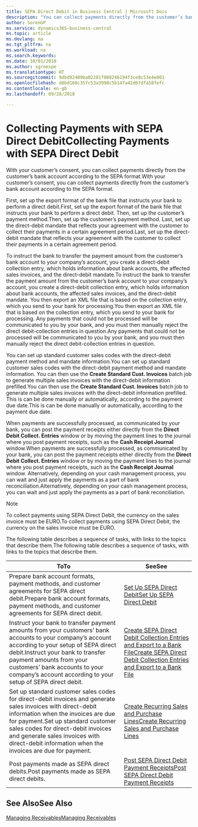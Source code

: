 ```yaml
---
title: SEPA Direct Debit in Business Central | Microsoft Docs
description: "You can collect payments directly from the customer’s bank account according to the SEPA format."
author: SorenGP
ms.service: dynamics365-business-central
ms.topic: article
ms.devlang: na
ms.tgt_pltfrm: na
ms.workload: na
ms.search.keywords: 
ms.date: 10/01/2018
ms.author: sgroespe
ms.translationtype: HT
ms.sourcegitcommit: 9dbd92409ba02281f008246194f3ce0c53e4e001
ms.openlocfilehash: d8bd168c35fc53a3998c5b147a42d67dfa58fefc
ms.contentlocale: en-gb
ms.lasthandoff: 09/28/2018

---
```

# <a name="collecting-payments-with-sepa-direct-debit"></a><span data-ttu-id="4c650-103">Collecting Payments with SEPA Direct Debit</span><span class="sxs-lookup"><span data-stu-id="4c650-103">Collecting Payments with SEPA Direct Debit</span></span>
<span data-ttu-id="4c650-104">With your customer’s consent, you can collect payments directly from the customer’s bank account according to the SEPA format.</span><span class="sxs-lookup"><span data-stu-id="4c650-104">With your customer’s consent, you can collect payments directly from the customer’s bank account according to the SEPA format.</span></span>  

 <span data-ttu-id="4c650-105">First, set up the export format of the bank file that instructs your bank to perform a direct debit.</span><span class="sxs-lookup"><span data-stu-id="4c650-105">First, set up the export format of the bank file that instructs your bank to perform a direct debit.</span></span> <span data-ttu-id="4c650-106">Then, set up the customer’s payment method.</span><span class="sxs-lookup"><span data-stu-id="4c650-106">Then, set up the customer’s payment method.</span></span> <span data-ttu-id="4c650-107">Last, set up the direct-debit mandate that reflects your agreement with the customer to collect their payments in a certain agreement period.</span><span class="sxs-lookup"><span data-stu-id="4c650-107">Last, set up the direct-debit mandate that reflects your agreement with the customer to collect their payments in a certain agreement period.</span></span>  

 <span data-ttu-id="4c650-108">To instruct the bank to transfer the payment amount from the customer’s bank account to your company’s account, you create a direct-debit collection entry, which holds information about bank accounts, the affected sales invoices, and the direct-debit mandate.</span><span class="sxs-lookup"><span data-stu-id="4c650-108">To instruct the bank to transfer the payment amount from the customer’s bank account to your company’s account, you create a direct-debit collection entry, which holds information about bank accounts, the affected sales invoices, and the direct-debit mandate.</span></span> <span data-ttu-id="4c650-109">You then export an XML file that is based on the collection entry, which you send to your bank for processing.</span><span class="sxs-lookup"><span data-stu-id="4c650-109">You then export an XML file that is based on the collection entry, which you send to your bank for processing.</span></span> <span data-ttu-id="4c650-110">Any payments that could not be processed will be communicated to you by your bank, and you must then manually reject the direct debit-collection entries in question.</span><span class="sxs-lookup"><span data-stu-id="4c650-110">Any payments that could not be processed will be communicated to you by your bank, and you must then manually reject the direct debit-collection entries in question.</span></span>  

 <span data-ttu-id="4c650-111">You can set up standard customer sales codes with the direct-debit payment method and mandate information.</span><span class="sxs-lookup"><span data-stu-id="4c650-111">You can set up standard customer sales codes with the direct-debit payment method and mandate information.</span></span> <span data-ttu-id="4c650-112">You can then use the **Create Standard Cust. Invoices** batch job to generate multiple sales invoices with the direct-debit information prefilled.</span><span class="sxs-lookup"><span data-stu-id="4c650-112">You can then use the **Create Standard Cust. Invoices** batch job to generate multiple sales invoices with the direct-debit information prefilled.</span></span> <span data-ttu-id="4c650-113">This is can be done manually or automatically, according to the payment due date.</span><span class="sxs-lookup"><span data-stu-id="4c650-113">This is can be done manually or automatically, according to the payment due date.</span></span>  

 <span data-ttu-id="4c650-114">When payments are successfully processed, as communicated by your bank, you can post the payment receipts either directly from the **Direct Debit Collect. Entries** window or by moving the payment lines to the journal where you post payment receipts, such as the **Cash Receipt Journal** window.</span><span class="sxs-lookup"><span data-stu-id="4c650-114">When payments are successfully processed, as communicated by your bank, you can post the payment receipts either directly from the **Direct Debit Collect. Entries** window or by moving the payment lines to the journal where you post payment receipts, such as the **Cash Receipt Journal** window.</span></span> <span data-ttu-id="4c650-115">Alternatively, depending on your cash management process, you can wait and just apply the payments as a part of bank reconciliation.</span><span class="sxs-lookup"><span data-stu-id="4c650-115">Alternatively, depending on your cash management process, you can wait and just apply the payments as a part of bank reconciliation.</span></span>  

> [!NOTE]  
>  <span data-ttu-id="4c650-116">To collect payments using SEPA Direct Debit, the currency on the sales invoice must be EURO.</span><span class="sxs-lookup"><span data-stu-id="4c650-116">To collect payments using SEPA Direct Debit, the currency on the sales invoice must be EURO.</span></span>  

 <span data-ttu-id="4c650-117">The following table describes a sequence of tasks, with links to the topics that describe them.</span><span class="sxs-lookup"><span data-stu-id="4c650-117">The following table describes a sequence of tasks, with links to the topics that describe them.</span></span>   

|<span data-ttu-id="4c650-118">**To**</span><span class="sxs-lookup"><span data-stu-id="4c650-118">**To**</span></span>|<span data-ttu-id="4c650-119">**See**</span><span class="sxs-lookup"><span data-stu-id="4c650-119">**See**</span></span>|  
|------------|-------------|  
|<span data-ttu-id="4c650-120">Prepare bank account formats, payment methods, and customer agreements for SEPA direct debit.</span><span class="sxs-lookup"><span data-stu-id="4c650-120">Prepare bank account formats, payment methods, and customer agreements for SEPA direct debit.</span></span>|[<span data-ttu-id="4c650-121">Set Up SEPA Direct Debit</span><span class="sxs-lookup"><span data-stu-id="4c650-121">Set Up SEPA Direct Debit</span></span>](finance-how-to-set-up-sepa-direct-debit.md)|  
|<span data-ttu-id="4c650-122">Instruct your bank to transfer payment amounts from your customers’ bank accounts to your company’s account according to your setup of SEPA direct debit.</span><span class="sxs-lookup"><span data-stu-id="4c650-122">Instruct your bank to transfer payment amounts from your customers’ bank accounts to your company’s account according to your setup of SEPA direct debit.</span></span>|[<span data-ttu-id="4c650-123">Create SEPA Direct Debit Collection Entries and Export to a Bank File</span><span class="sxs-lookup"><span data-stu-id="4c650-123">Create SEPA Direct Debit Collection Entries and Export to a Bank File</span></span>](finance-how-create-sepa-direct-debit-collection-entries-export-bank-file.md)|  
|<span data-ttu-id="4c650-124">Set up standard customer sales codes for direct-debit invoices and generate sales invoices with direct-debit information when the invoices are due for payment.</span><span class="sxs-lookup"><span data-stu-id="4c650-124">Set up standard customer sales codes for direct-debit invoices and generate sales invoices with direct-debit information when the invoices are due for payment.</span></span>|[<span data-ttu-id="4c650-125">Create Recurring Sales and Purchase Lines</span><span class="sxs-lookup"><span data-stu-id="4c650-125">Create Recurring Sales and Purchase Lines</span></span>](sales-how-work-standard-lines.md)|  
|<span data-ttu-id="4c650-126">Post payments made as SEPA direct debits.</span><span class="sxs-lookup"><span data-stu-id="4c650-126">Post payments made as SEPA direct debits.</span></span>|[<span data-ttu-id="4c650-127">Post SEPA Direct Debit Payment Receipts</span><span class="sxs-lookup"><span data-stu-id="4c650-127">Post SEPA Direct Debit Payment Receipts</span></span>](finance-how-to-post-sepa-direct-debit-payment-receipts.md)|  

## <a name="see-also"></a><span data-ttu-id="4c650-128">See Also</span><span class="sxs-lookup"><span data-stu-id="4c650-128">See Also</span></span>  
[<span data-ttu-id="4c650-129">Managing Receivables</span><span class="sxs-lookup"><span data-stu-id="4c650-129">Managing Receivables</span></span>](receivables-manage-receivables.md)

